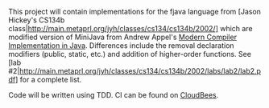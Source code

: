 This project will contain implementations for the fjava language from [Jason Hickey's CS134b class|http://main.metaprl.org/jyh/classes/cs134/cs134b/2002/] which are modified version of MiniJava from Andrew Appel's [Modern Compiler Implementation in Java](http://www.cs.princeton.edu/~appel/modern/java/). Differences include the removal declaration modifiers (public, static, etc.) and addition of higher-order functions.  See [lab #2|http://main.metaprl.org/jyh/classes/cs134/cs134b/2002/labs/lab2/lab2.pdf] for a complete list.

Code will be written using TDD. CI can be found on [CloudBees](https://jlee.ci.cloudbees.com/job/appel-exercises/).
